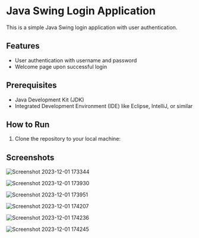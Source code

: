 # Java Swing Login Application

This is a simple Java Swing login application with user authentication.

## Features

- User authentication with username and password
- Welcome page upon successful login

## Prerequisites

- Java Development Kit (JDK)
- Integrated Development Environment (IDE) like Eclipse, IntelliJ, or similar

## How to Run

1. Clone the repository to your local machine:

## Screenshots 

![Screenshot 2023-12-01 173344](https://github.com/EvanC54/LoginSystem/assets/64505599/5f6a735c-c7ad-43ff-99bb-c0e4a98737a3)


![Screenshot 2023-12-01 173930](https://github.com/EvanC54/LoginSystem/assets/64505599/ffc1b1b3-fa97-41c3-a851-705dd335bda4)



![Screenshot 2023-12-01 173951](https://github.com/EvanC54/LoginSystem/assets/64505599/b71e87e8-275f-4322-9202-b470dbcbec3c)



![Screenshot 2023-12-01 174207](https://github.com/EvanC54/LoginSystem/assets/64505599/34bb00e6-01e2-43db-b25c-7c74085eeb0f)



![Screenshot 2023-12-01 174236](https://github.com/EvanC54/LoginSystem/assets/64505599/96e72030-7144-4d25-a044-805f012407ec)



![Screenshot 2023-12-01 174245](https://github.com/EvanC54/LoginSystem/assets/64505599/7b69c500-767a-4116-ae45-15ef49bd166a)
